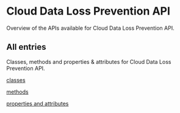 [
This is a templated file. Adding content to this file may result in it being
reverted. Instead, if you want to place additional content, create an
"overview_content.md" file in `docs/` directory. The Sphinx tool will
pick up on the content and merge the content.
]: #

# Cloud Data Loss Prevention API

Overview of the APIs available for Cloud Data Loss Prevention API.

## All entries

Classes, methods and properties & attributes for
Cloud Data Loss Prevention API.

[classes](https://cloud.google.com/python/docs/reference/dlp/latest/summary_class.html)

[methods](https://cloud.google.com/python/docs/reference/dlp/latest/summary_method.html)

[properties and
attributes](https://cloud.google.com/python/docs/reference/dlp/latest/summary_property.html)
